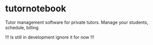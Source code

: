 # tutornotebook
Tutor management software for private tutors.  Manage your students, schedule, billing

!!! Is still in development ignore it for now !!!
